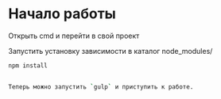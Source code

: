 # Начало работы

Открыть cmd и перейти в свой проект 

Запустить установку зависимости в каталог node_modules/

```bash
npm install


Теперь можно запустить `gulp` и приступить к работе.

